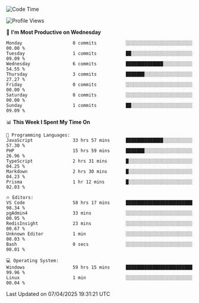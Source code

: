 <!--START_SECTION:waka-->
![Code Time](http://img.shields.io/badge/Code%20Time-4%2C576%20hrs%208%20mins-blue)

![Profile Views](http://img.shields.io/badge/Profile%20Views-7-blue)

📅 **I'm Most Productive on Wednesday** 

```text
Monday                   0 commits           ░░░░░░░░░░░░░░░░░░░░░░░░░   00.00 % 
Tuesday                  1 commits           ██░░░░░░░░░░░░░░░░░░░░░░░   09.09 % 
Wednesday                6 commits           ██████████████░░░░░░░░░░░   54.55 % 
Thursday                 3 commits           ███████░░░░░░░░░░░░░░░░░░   27.27 % 
Friday                   0 commits           ░░░░░░░░░░░░░░░░░░░░░░░░░   00.00 % 
Saturday                 0 commits           ░░░░░░░░░░░░░░░░░░░░░░░░░   00.00 % 
Sunday                   1 commits           ██░░░░░░░░░░░░░░░░░░░░░░░   09.09 % 
```


📊 **This Week I Spent My Time On** 

```text
💬 Programming Languages: 
JavaScript               33 hrs 57 mins      ██████████████░░░░░░░░░░░   57.30 % 
PHP                      15 hrs 59 mins      ███████░░░░░░░░░░░░░░░░░░   26.96 % 
TypeScript               2 hrs 31 mins       █░░░░░░░░░░░░░░░░░░░░░░░░   04.25 % 
Markdown                 2 hrs 30 mins       █░░░░░░░░░░░░░░░░░░░░░░░░   04.23 % 
Prisma                   1 hr 12 mins        █░░░░░░░░░░░░░░░░░░░░░░░░   02.03 % 

🔥 Editors: 
VS Code                  58 hrs 17 mins      █████████████████████████   98.34 % 
pgAdmin4                 33 mins             ░░░░░░░░░░░░░░░░░░░░░░░░░   00.95 % 
RedisInsight             23 mins             ░░░░░░░░░░░░░░░░░░░░░░░░░   00.67 % 
Unknown Editor           1 min               ░░░░░░░░░░░░░░░░░░░░░░░░░   00.03 % 
Bash                     0 secs              ░░░░░░░░░░░░░░░░░░░░░░░░░   00.01 % 

💻 Operating System: 
Windows                  59 hrs 15 mins      █████████████████████████   99.96 % 
Linux                    1 min               ░░░░░░░░░░░░░░░░░░░░░░░░░   00.04 % 
```


 Last Updated on 07/04/2025 19:31:21 UTC
<!--END_SECTION:waka-->
